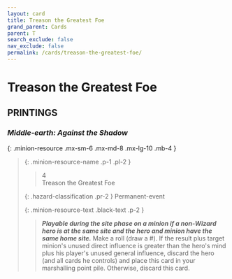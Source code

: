 ```yaml
---
layout: card
title: Treason the Greatest Foe
grand_parent: Cards
parent: T
search_exclude: false
nav_exclude: false
permalink: /cards/treason-the-greatest-foe/
---
```


# Treason the Greatest Foe


## PRINTINGS


### _Middle-earth: Against the Shadow_

{: .minion-resource .mx-sm-6 .mx-md-8 .mx-lg-10 .mb-4 }
> {: .minion-resource-name .p-1 .pl-2 }
> > <div class="hazard-mp">4</div>
> > <div class="card-name">Treason the Greatest Foe</div>
>
> {: .hazard-classification .pr-2 }
> Permanent-event
>
> {: .minion-resource-text .black-text .p-2 }
> > ***Playable during the site phase on a minion if a non-Wizard hero is at the same site and the hero and minion have the same home site.*** Make a roll (draw a #). If the result plus target minion's unused direct influence is greater than the hero's mind plus his player's unused general influence, discard the hero (and all cards he controls) and place this card in your marshalling point pile. Otherwise, discard this card. 
> 
